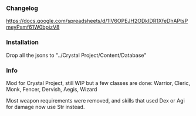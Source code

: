 ### Changelog

https://docs.google.com/spreadsheets/d/1IV6OPEJH2ODkIDR1XfeDhAPtsPmeyPsmf61W0bpizV8

### Installation
Drop all the jsons to "../Crystal Project/Content/Database"

### Info
Mod for Crystal Project, still WIP but a few classes are done: Warrior, Cleric, Monk, Fencer, Dervish, Aegis, Wizard

Most weapon requirements were removed, and skills that used Dex or Agi for damage now use Str instead.
